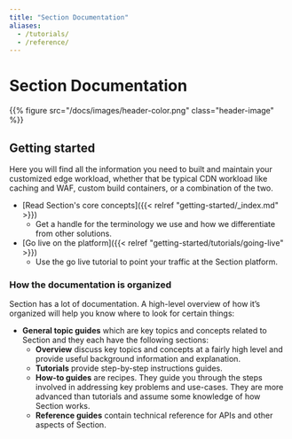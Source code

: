 ```yaml
---
title: "Section Documentation"
aliases:
  - /tutorials/
  - /reference/
---
```


# Section Documentation

{{% figure src="/docs/images/header-color.png" class="header-image" %}}

## Getting started

Here you will find all the information you need to built and maintain your customized edge workload, whether that be typical CDN workload like caching and WAF, custom build containers, or a combination of the two.

* [Read Section's core concepts]({{< relref "getting-started/_index.md" >}})
  * Get a handle for the terminology we use and how we differentiate from other solutions.
* [Go live on the platform]({{< relref "getting-started/tutorials/going-live" >}})
  * Use the go live tutorial to point your traffic at the Section platform.

### How the documentation is organized

Section has a lot of documentation. A high-level overview of how it’s organized will help you know where to look for certain things:

* **General topic guides** which are key topics and concepts related to Section and they each have the following sections:
  * **Overview** discuss key topics and concepts at a fairly high level and provide useful background information and explanation.
  * **Tutorials** provide step-by-step instructions guides.
  * **How-to guides** are recipes. They guide you through the steps involved in addressing key problems and use-cases. They are more advanced than tutorials and assume some knowledge of how Section works.
  * **Reference guides** contain technical reference for APIs and other aspects of Section.
